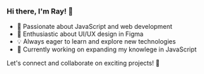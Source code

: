 ### Hi there, I'm Ray! 👋

- 🚀 Passionate about JavaScript and web development
- 🎨 Enthusiastic about UI/UX design in Figma
- 💡 Always eager to learn and explore new technologies
- 🌱 Currently working on expanding my knowlege in JavaScript

Let's connect and collaborate on exciting projects! 🌟
<!---
R-Nejara/R-Nejara is a ✨ special ✨ repository because its `README.md` (this file) appears on your GitHub profile.
You can click the Preview link to take a look at your changes.
--->
